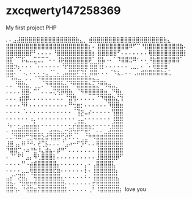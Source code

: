 # zxcqwerty147258369
My first project PHP

.
⠄⣠⣼⣿⣿⣿⣿⣿⣿⣿⣿⣿⣿⣿⣿⣿⣿⣷⣄⡀
⣾⣿⣿⣿⣿⣿⣿⣿⣿⣿⣿⣿⣿⣿⣿⣿⣿⣿⣿⣷⣄
⣿⣿⣿⣿⣿⣿⣿⣿⣿⣿⣿⣿⣿⣿⣿⣿⣿⣿⣿⣿⣿⡆⠄
⣿⣿⣿⣿⣿⣿⣿⣿⠿⠋⠉⠘⣿⣿⣿⣿⣿⣿⣿⣿⣿⣷⠄
⣿⣿⣿⣿⣿⣿⡟⠃⠄⠄⠄⠄⠘⣿⣿⣿⣿⣿⣿⣿⣿⣿⡆
⣿⣿⣿⣿⣿⠋⠄⠄⠄⠄⠄⠄⠄⢿⣿⣿⣿⣿⣿⣿⣿⣿⡇
⣿⡏⠈⠉⡯⣄⣀⣉⣉⡉⠉⠄⠄⢸⡷⣿⣿⣿⣿⣿⣿⡿⠁
⣿⣧⠠⠄⠁⠹⣿⣿⣛⠿⠂⠄⠄⠸⣷⣿⣿⣿⣿⣿⣿⠁
⣿⣿⡲⡄⠄⠄⠄⠈⠄⠄⠄⠄⠄⠄⠘⡟⣿⣿⣿⣿⣿
⣿⣿⢹⡇⠄⠄⠄⠄⠄⠄⢀⣀⡀⠄⠈⠄⢿⣿⣿⣿⠁
⣿⣿⠄⠈⠠⡀⠄⠄⠄⠠⣀⠈⠁⠄⢀⣤⣿⣿⠏⠹⡇
⣿⣿⠄⠄⠄⠈⠳⣆⡀⠄⠄⢀⣤⣾⣿⣿⣿⣿⣷⣦⣁
⠉⠹⢶⣤⡀⠄⠄⠈⠙⢿⣿⣿⣿⣿⡿⢿⣿⣿⣿⣿⣿⠷⣦⣤⣀⡀
⠄⠄⠈⢿⣿⣦⡀⢀⣀⠄⠙⠻⣿⣿⣷⣦⠈⠛⣿⣿⣿⣷⣦⣌⠛⠻⢶⣤⡀
⠄⠄⠄⠄⣿⣿⠄⠉⠁⠄⠄⠤⢍⢫⡿⢿⣷⡀⠈⠻⠿⣿⣿⣿⣿⣶⣀⠙⢿⣆
⠄⠄⠄⢰⣿⡿⠄⠄⠄⠄⠄⠄⠄⠄⠄⠈⣽⢻⠄⠄⠄⠄⠄⠈⠙⢿⣿⣷⣌⢹
⠄⠄⠄⠄⠻⠇⠄⠄⠄⠄⠄⠄⠄⠄⠄⠄⠛⢒⣶⡂⠄⠄⠄⠄⠄⠄⠹⣿⣿⣶
⠄⠄⠄⠄⠈⠄⠄⠄⠄⠄⠄⠄⠄⠄⠄⠄⠄⠈⢹⡲⣀⡔⠄⠄⠄⠄⠄⢻⣿⣿
⠄⠄⠄⠄⠄⠄⢠⡀⠄⠄⠄⠄⠄⠄⠄⠄⠄⠄⢈⣉⠄⠄⠄⠄⠄⠄⠄⢸⣿⣿
⠰⡄⠄⠄⣠⣤⣤⣧⡄⠄⠄⠄⠄⠄⠄⠄⠄⡴⣼⣿⣦⣄⠄⠄⠄⠄⠄⣾⣿⣿
⠄⢰⣶⣿⣿⣿⣿⣿⣇⡀⢀⣴⣶⣦⣄⡒⣽⢳⡟⠛⢿⡋⠁⠄⠄⣀⣼⣿⣿⣿
⠄⠄⠹⠿⠛⢉⣙⢿⣿⣕⣾⢹⣿⡿⢋⡞⠏⠄⠄⢀⣈⠛⠻⣿⣿⣿⣿⣿⣿⣿
⣸⣿⢠⡄⠿⠘⠚⠄⢞⢉⡧⠄⠄⠄⠈⣠⠴⠒⠋⡹⠋⠄⠄⢿⣿⣿⣿⣿⣿⣿
⠙⣿⣿⡉⡐⠴⠘⣓⠸⣄⣾⣦⠄⡾⠛⠁⠄⠄⠄⠄⠄⠄⠄⢸⣿⣿⣿⣿⣿⣿
⠄⠈⠁⠋⠃⣠⡄⠻⢃⣿⣿⣿⡇⠄⠄⠄⠄⠄⠄⠄⠄⠄⠄⣸⣿⣿⣿⣿⡿⠋
⠄⠄⠄⠄⠛⠠⣴⣾⣿⣿⣿⣿⣿⡄⠄⠄⠄⠄⠄⠄⡀⠄⢀⣿⣿⣿⣿⣇
⠄⠄⠄⠄⣀⣀⢿⣿⣿⣿⣿⣿⣟⣷⠄⠄⠄⠄⠄⠄⡇⠄⢸⣿⣿⣿⣿⣿⡄
⣀⡔⠊⡹⣿⡀⠈⢿⣿⣿⣿⣿⣿⣿⡄⠄⠄⠄⠄⠄⠆⠄⢸⣿⣿⣿⣿⣿⣇
⣿⣧⠄⠘⣿⢷⡶⠾⣿⣿⣿⣿⣿⣿⣿⠄⠄⠄⠄⠄⠄⠄⡞⢿⣿⣿⣿⣿⣿
⣿⣿⢳⠄⠘⢺⣿⣶⡝⣿⣿⣿⣿⣿⣿⡇⠄⠄⠄⠄⠄⢀⠃⠸⣿⣿⣿⣿⣿⡆
love you

